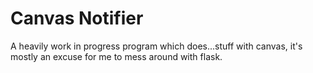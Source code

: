 
# Canvas Notifier

A heavily work in progress program which does...stuff with canvas, it's mostly an excuse for me to mess around with flask.
